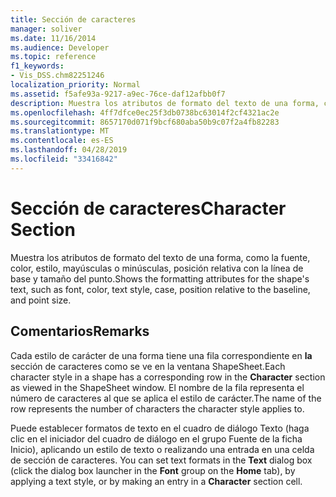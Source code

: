 ```yaml
---
title: Sección de caracteres
manager: soliver
ms.date: 11/16/2014
ms.audience: Developer
ms.topic: reference
f1_keywords:
- Vis_DSS.chm82251246
localization_priority: Normal
ms.assetid: f5afe93a-9217-a9ec-76ce-daf12afbb0f7
description: Muestra los atributos de formato del texto de una forma, como la fuente, color, estilo, mayúsculas o minúsculas, posición relativa con la línea de base y tamaño del punto.
ms.openlocfilehash: 4ff7dfce0ec25f3db0738bc63014f2cf4321ac2e
ms.sourcegitcommit: 8657170d071f9bcf680aba50b9c07f2a4fb82283
ms.translationtype: MT
ms.contentlocale: es-ES
ms.lasthandoff: 04/28/2019
ms.locfileid: "33416842"
---
```

# <a name="character-section"></a><span data-ttu-id="bffde-103">Sección de caracteres</span><span class="sxs-lookup"><span data-stu-id="bffde-103">Character Section</span></span>

<span data-ttu-id="bffde-104">Muestra los atributos de formato del texto de una forma, como la fuente, color, estilo, mayúsculas o minúsculas, posición relativa con la línea de base y tamaño del punto.</span><span class="sxs-lookup"><span data-stu-id="bffde-104">Shows the formatting attributes for the shape's text, such as font, color, text style, case, position relative to the baseline, and point size.</span></span>
  
## <a name="remarks"></a><span data-ttu-id="bffde-105">Comentarios</span><span class="sxs-lookup"><span data-stu-id="bffde-105">Remarks</span></span>

<span data-ttu-id="bffde-106">Cada estilo de carácter de una forma tiene una fila correspondiente en **la** sección de caracteres como se ve en la ventana ShapeSheet.</span><span class="sxs-lookup"><span data-stu-id="bffde-106">Each character style in a shape has a corresponding row in the **Character** section as viewed in the ShapeSheet window.</span></span> <span data-ttu-id="bffde-107">El nombre de la fila representa el número de caracteres al que se aplica el estilo de carácter.</span><span class="sxs-lookup"><span data-stu-id="bffde-107">The name of the row represents the number of characters the character style applies to.</span></span> 
  
<span data-ttu-id="bffde-108">Puede establecer formatos  de texto en el cuadro de diálogo Texto  (haga clic en el iniciador del cuadro  de diálogo en el grupo Fuente de la ficha Inicio), aplicando un estilo de texto o realizando una entrada en una celda de sección de caracteres. </span><span class="sxs-lookup"><span data-stu-id="bffde-108">You can set text formats in the **Text** dialog box (click the dialog box launcher in the **Font** group on the **Home** tab), by applying a text style, or by making an entry in a **Character** section cell.</span></span> 
  

